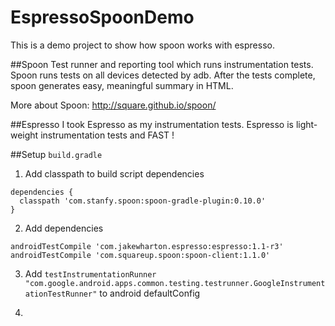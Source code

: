 EspressoSpoonDemo
=================

This is a demo project to show how spoon works with espresso.

##Spoon
Test runner and reporting tool which runs instrumentation tests.
Spoon runs tests on all devices detected by adb.
After the tests complete, spoon generates easy, meaningful summary in HTML.

More about Spoon: http://square.github.io/spoon/

##Espresso
I took Espresso as my instrumentation tests.
Espresso is light-weight instrumentation tests and FAST ! 

##Setup
`build.gradle`

1. Add classpath to build script dependencies
```
dependencies {
  classpath 'com.stanfy.spoon:spoon-gradle-plugin:0.10.0'
}
```

2. Add dependencies
```
androidTestCompile 'com.jakewharton.espresso:espresso:1.1-r3'
androidTestCompile 'com.squareup.spoon:spoon-client:1.1.0'
```

3. Add `testInstrumentationRunner "com.google.android.apps.common.testing.testrunner.GoogleInstrumentationTestRunner"` to android defaultConfig
 
4. 
